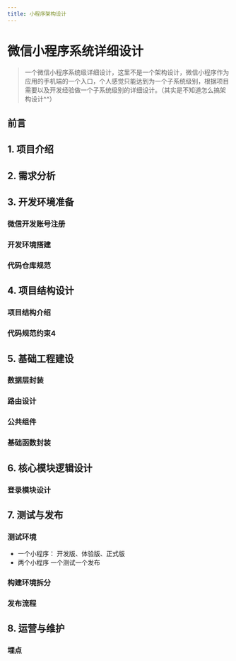 ```yaml
---
title: 小程序架构设计
---
```


# 微信小程序系统详细设计
> 一个微信小程序系统级详细设计，这里不是一个架构设计，微信小程序作为应用的手机端的一个入口，个人感觉只能达到为一个子系统级别，根据项目需要以及开发经验做一个子系统级别的详细设计。（其实是不知道怎么搞架构设计^^）
## 前言
## 1. 项目介绍
## 2. 需求分析
## 3. 开发环境准备
### 微信开发账号注册
### 开发环境搭建
### 代码仓库规范


## 4. 项目结构设计
### 项目结构介绍
### 代码规范约束4


## 5. 基础工程建设
### 数据层封装
### 路由设计
### 公共组件
### 基础函数封装
## 6. 核心模块逻辑设计
### 登录模块设计
###
## 7. 测试与发布
### 测试环境
  - 一个小程序： 开发版、体验版、正式版
  - 两个小程序 一个测试一个发布
### 构建环境拆分
### 发布流程
## 8. 运营与维护
### 埋点

